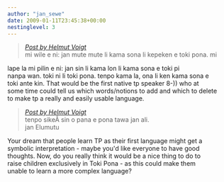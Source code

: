 ```yaml
---
author: "jan_sewe"
date: 2009-01-11T23:45:38+00:00
nestinglevel: 3
---
```

> [_Post by Helmut Voigt_](/QjoEURMC/toki-pona-chatterbot#post3)  
> mi wile e ni: jan mute mute li kama sona li kepeken e toki pona. mi  
> 

lape la mi pilin e ni: jan sin li kama lon li kama sona e toki pi  
nanpa wan. toki ni li toki pona. tenpo kama la, ona li ken kama sona e  
toki ante kin. That would be the first native tp speaker 8-)) who at  
some time could tell us which words/notions to add and which to delete  
to make tp a really and easily usable language.  

> [_Post by Helmut Voigt_](/QjoEURMC/toki-pona-chatterbot#post3)  
> tenpo sikeÂ sin o pana e pona tawa jan ali.  
> jan Elumutu  
> 

Your dream that people learn TP as their first language might get a  
symbolic interpretation - maybe you'd like everyone to have good  
thoughts. Now, do you really think it would be a nice thing to do to  
raise children exclusively in Toki Pona - as this could make them  
unable to learn a more complex language?